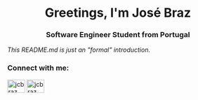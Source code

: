 <h1 align="center">Greetings, I'm José Braz</h1>
<h3 align="center">Software Engineer Student from Portugal</h3>


*This README.md is just an "formal" introduction.*


<h3 align="left">Connect with me:</h3>
<p align="left">
<a href="https://linkedin.com/in/jcbraz" target="blank"><img align="center" src="https://raw.githubusercontent.com/rahuldkjain/github-profile-readme-generator/master/src/images/icons/Social/linked-in-alt.svg" alt="jcbraz" height="30" width="40" /></a>
<a href="https://www.youtube.com/channel/UCAOErGqDyfnYFyDWogcNEGw" target="blank"><img align="center" src="https://raw.githubusercontent.com/rahuldkjain/github-profile-readme-generator/master/src/images/icons/Social/youtube.svg" alt="jcbraz" height="30" width="40" /></a>
</p>
